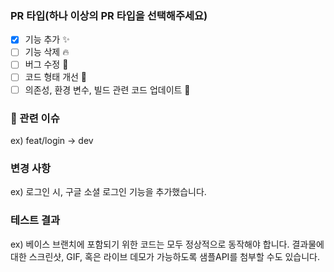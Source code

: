 ### PR 타입(하나 이상의 PR 타입을 선택해주세요)
- [x] 기능 추가 ✨ 
- [ ] 기능 삭제 🔥
- [ ] 버그 수정 🐛
- [ ] 코드 형태 개선 🎨
- [ ] 의존성, 환경 변수, 빌드 관련 코드 업데이트 🔨

### 🔗 관련 이슈
ex) feat/login -> dev

### 변경 사항
ex) 로그인 시, 구글 소셜 로그인 기능을 추가했습니다.

### 테스트 결과
ex) 베이스 브랜치에 포함되기 위한 코드는 모두 정상적으로 동작해야 합니다. 결과물에 대한 스크린샷, GIF, 혹은 라이브 데모가 가능하도록 샘플API를 첨부할 수도 있습니다.
